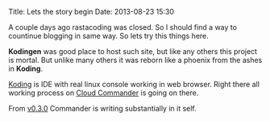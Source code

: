 Title: Lets the story begin
Date: 2013-08-23 15:30

A couple days ago rastacoding was closed. So I should find a way to countinue blogging in same way. So lets try this things here.

**Kodingen** was good place to host such site, but like any others this project is mortal. But unlike many others it was reborn like a phoenix from the ashes in **Koding**.

[Koding](//koding.com "Koding") is IDE with real linux console working in web browser. Right there all working process on [Cloud Commander](//cloudcmd.io/ "Cloud Commander") is going on there.

From [v0.3.0](http://github.com/coderaiser/cloudcmd/releases/tag/v0.3.0 "Cloud Commander v0.3.0") Commander is writing substantially in it self.
